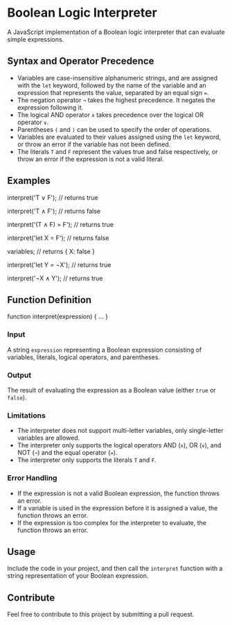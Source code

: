 # Boolean Logic Interpreter

A JavaScript implementation of a Boolean logic interpreter that can evaluate simple expressions.

## Syntax and Operator Precedence

- Variables are case-insensitive alphanumeric strings, and are assigned with the `let` keyword, followed by the name of the variable and an expression that represents the value, separated by an equal sign `=`.
- The negation operator `¬` takes the highest precedence. It negates the expression following it.
- The logical AND operator `∧` takes precedence over the logical OR operator `∨`.
- Parentheses `(` and `)` can be used to specify the order of operations.
- Variables are evaluated to their values assigned using the `let` keyword, or throw an error if the variable has not been defined.
- The literals `T` and `F` represent the values true and false respectively, or throw an error if the expression is not a valid literal.

## Examples

interpret('T ∨ F'); // returns true

interpret('T ∧ F'); // returns false

interpret('(T ∧ F) = F'); // returns true

interpret('let X = F'); // returns false

variables; // returns { X: false }

interpret('let Y = ¬X'); // returns true

interpret('¬X ∧ Y'); // returns true

## Function Definition

function interpret(expression) {
...
}


### Input

A string `expression` representing a Boolean expression consisting of variables, literals, logical operators, and parentheses.

### Output

The result of evaluating the expression as a Boolean value (either `true` or `false`).

### Limitations

- The interpreter does not support multi-letter variables, only single-letter variables are allowed.
- The interpreter only supports the logical operators AND (`∧`), OR (`∨`), and NOT (`¬`) and the equal operator (`=`).
- The interpreter only supports the literals `T` and `F`.

### Error Handling

- If the expression is not a valid Boolean expression, the function throws an error.
- If a variable is used in the expression before it is assigned a value, the function throws an error.
- If the expression is too complex for the interpreter to evaluate, the function throws an error.

## Usage

Include the code in your project, and then call the `interpret` function with a string representation of your Boolean expression.

## Contribute

Feel free to contribute to this project by submitting a pull request.